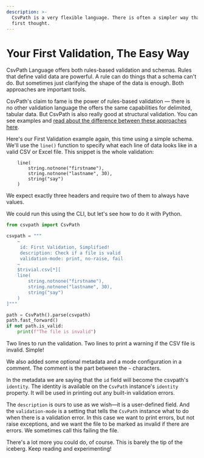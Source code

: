 ```yaml
---
description: >-
  CsvPath is a very flexible language. There is often a simpler way than you
  first thought.
---
```


# Your First Validation, The Easy Way

CsvPath Language offers both rules-based validation and schemas. Rules that define valid data are powerful. A rule can do things that a schema can't do. But sometimes just clarifying the shape of the data is enough. Both approaches are important tools.&#x20;

CsvPath's claim to fame is the power of rules-based validation — there is no other validation language the offers the same capabilities for delimited, tabular data. But CsvPath is also really good at structural validation. You can see examples and [read about the difference between these approaches here](../topics/validation/schemas-or-rules.md).

Here's our First Validation example again, this time using a simple schema. We'll use the `line()` function to specify what each line of data looks like in a valid CSV or Excel file. This snippet is the whole validation:

```xquery
    line(
        string.notnone("firstname"),
        string.notnone("lastname", 30),
        string("say")
    )
```

We expect exactly three headers and require two of them to always have values.

We could run this using the CLI, but let's see how to do it with Python.

```python
from csvpath import CsvPath

csvpath = """
    ~ 
     id: First Validation, Simplified!
     description: Check if a file is valid
     validation-mode: print, no-raise, fail 
    ~
    $trivial.csv[*][
    line(
        string.notnone("firstname"),
        string.notnone("lastname", 30),
        string("say")
    )
]"""

path = CsvPath().parse(csvpath)
path.fast_forward()
if not path.is_valid:
    print(f"The file is invalid")
```

Two lines to run the validation. Two lines to print a warning if the CSV file is invalid. Simple!

We also added some optional metadata and a mode configuration in a comment. The comment is the part between the `~` characters.

In the metadata we are saying that the `id` field will become the csvpath's `identity`. The identity is available on the `CsvPath` instance's `identity` property. It will be used in printing out any built-in validation errors.&#x20;

The `description` is ours to use as we wish—it is a user-defined field. And the `validation-mode` is a setting that tells the `CsvPath` instance what to do when there is a validation error. In this case we want to print errors, but not raise exceptions, and we want the file to be marked as invalid if there are errors. We sometimes call this failing the file.&#x20;

There's a lot more you could do, of course. This is barely the tip of the iceberg. Keep reading and experimenting!
